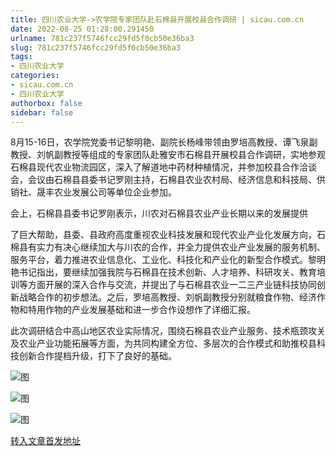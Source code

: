 ```yaml
---
title: 四川农业大学->农学院专家团队赴石棉县开展校县合作调研 | sicau.com.cn
date: 2022-08-25 01:28:00.291450
urlname: 781c237f5746fcc29fd5f0cb50e36ba3
slug: 781c237f5746fcc29fd5f0cb50e36ba3
tags: 
- 四川农业大学
categories:
- sicau.com.cn
- 四川农业大学
authorbox: false
sidebar: false
---
```

8月15-16日，农学院党委书记黎明艳、副院长杨峰带领由罗培高教授、谭飞泉副教授、刘帆副教授等组成的专家团队赴雅安市石棉县开展校县合作调研，实地参观石棉县现代农业物流园区，深入了解道地中药材种植情况，并参加校县合作洽谈会，会议由石棉县县委书记罗刚主持，石棉县农业农村局、经济信息和科技局、供销社、晟丰农业发展公司等单位企业参加。

会上，石棉县县委书记罗刚表示，川农对石棉县农业产业长期以来的发展提供
<!--more-->
了巨大帮助，县委、县政府高度重视农业科技发展和现代农业产业化发展方向，石棉县有实力有决心继续加大与川农的合作，并全力提供农业产业发展的服务机制、服务平台，着力推进农业信息化、工业化、科技化和产业化的新型合作模式。黎明艳书记指出，要继续加强我院与石棉县在技术创新、人才培养、科研攻关、教育培训等方面开展的深入合作与交流，并提出了与石棉县农业一二三产业链科技协同创新战略合作的初步想法。之后，罗培高教授、刘帆副教授分别就粮食作物、经济作物和特用作物的产业发展基础和进一步合作设想作了详细汇报。

此次调研结合中高山地区农业实际情况，围绕石棉县农业产业服务、技术瓶颈攻关及农业产业功能拓展等方面，为共同构建全方位、多层次的合作模式和助推校县科技创新合作提档升级，打下了良好的基础。

![图](https://news.sicau.edu.cn/__local/3/47/F7/43254DBEF3E1E0FF566414260B2_BFDDFECB_5DE22.png)

![图](https://news.sicau.edu.cn/__local/C/72/6C/64CA3096ED6514D582F079C99F4_2EE72CA2_389AB.png)

![图](https://news.sicau.edu.cn/__local/6/94/23/A693FFA055F408EE07666275BE1_305DFBD1_4269B.png)

[转入文章首发地址](https://news.sicau.edu.cn/info/1078/69177.htm)